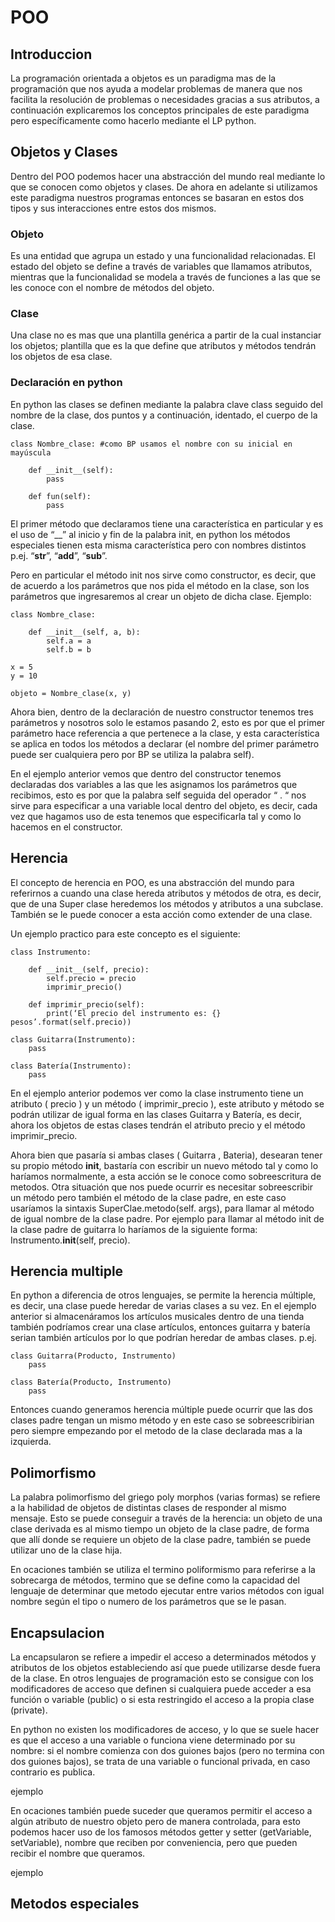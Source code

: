 # POO

## Introduccion
La programación orientada a objetos es un paradigma mas de la programación que nos ayuda a modelar problemas de manera que nos facilita la resolución de problemas o necesidades gracias a sus atributos, a continuación explicaremos los conceptos principales de este paradigma pero específicamente como hacerlo mediante el LP python.

## Objetos y Clases
Dentro del POO podemos hacer una abstracción del mundo real mediante lo que se conocen como objetos y clases. De ahora en adelante si utilizamos este paradigma nuestros programas entonces se basaran en estos dos tipos y sus interacciones entre estos dos mismos.

###    Objeto 
Es una entidad que agrupa un estado y una funcionalidad relacionadas. El estado del objeto se define a través de variables que llamamos atributos, mientras que la funcionalidad se modela a través de funciones a las que se les conoce con el nombre de métodos del objeto.  

###    Clase
Una clase no es mas que una plantilla genérica a partir de la cual instanciar los objetos; plantilla que es la que define que atributos y métodos tendrán los objetos de esa clase.

###    Declaración en python
En python las clases se definen mediante la palabra clave class  seguido del nombre de la clase, dos puntos y a continuación, identado, el cuerpo de la clase.
 
    class Nombre_clase: #como BP usamos el nombre con su inicial en mayúscula

        def __init__(self):
            pass

        def fun(self):
            pass


El primer método  que declaramos tiene una característica en particular y es el uso de “__” al inicio y fin de la palabra init, en python los métodos especiales tienen esta misma característica pero con nombres distintos p.ej.  “__str__”, “__add__”, “__sub__”.

Pero en particular el método init nos sirve como constructor, es decir, que de acuerdo a los parámetros que nos pida el método en la clase, son los parámetros que ingresaremos al crear un objeto de dicha clase. Ejemplo:

    class Nombre_clase:

        def __init__(self, a, b):
            self.a = a
            self.b = b

    x = 5
    y = 10

    objeto = Nombre_clase(x, y)


Ahora bien, dentro de la declaración de nuestro constructor tenemos tres parámetros y nosotros solo le estamos pasando 2, esto es por que el primer parámetro hace referencia a que pertenece a la clase, y esta característica se aplica en todos los métodos a declarar (el nombre del primer parámetro puede ser cualquiera pero por BP se utiliza la palabra self).

En el ejemplo anterior vemos que dentro del constructor tenemos declaradas dos variables a las que les asignamos los parámetros que recibimos, esto es por que la palabra self seguida del operador “ . “ nos sirve para especificar a una variable local dentro del objeto, es decir, cada vez que hagamos uso de esta tenemos que especificarla tal y como lo hacemos en el constructor.

## Herencia 
 
El concepto de herencia en POO, es una abstracción del mundo para referirnos a cuando una clase hereda atributos y métodos de otra, es decir, que de una Super clase heredemos los métodos y atributos a una subclase. También se le puede conocer a esta acción como extender de una clase.

Un ejemplo practico para este concepto es el siguiente:

    class Instrumento:

        def __init__(self, precio):
            self.precio = precio
            imprimir_precio()

        def imprimir_precio(self):
            print(‘El precio del instrumento es: {} pesos’.format(self.precio))

    class Guitarra(Instrumento):
        pass

    class Batería(Instrumento):
        pass
    

En el ejemplo anterior podemos ver como la clase instrumento tiene un atributo ( precio ) y un método ( imprimir_precio ), este atributo y método se podrán utilizar de igual forma en las clases Guitarra y Batería, es decir, ahora los objetos de estas clases tendrán el atributo precio y el método imprimir_precio.

Ahora bien que pasaría si ambas clases ( Guitarra , Bateria), desearan tener su propio método __init__, bastaría con escribir un nuevo método tal y como lo haríamos normalmente, a esta acción se le conoce como sobreescritura de metodos. Otra situación que nos puede ocurrir es necesitar sobreescribir un método pero también el método de la clase padre, en este caso usaríamos la sintaxis SuperClae.metodo(self. args), para llamar al método de igual nombre de la clase padre. Por ejemplo para llamar al método init de la clase padre de guitarra lo haríamos de la siguiente forma: Instrumento.__init__(self, precio).

## Herencia multiple

En python a diferencia de otros lenguajes, se permite la herencia múltiple, es decir, una clase puede heredar de varias clases a su vez. En el ejemplo anterior si almacenáramos los artículos musicales dentro de una tienda también podríamos crear una clase artículos, entonces guitarra y batería serian también artículos por lo que podrían heredar de ambas clases. p.ej.

    class Guitarra(Producto, Instrumento)
        pass

    class Batería(Producto, Instrumento)
        pass

Entonces cuando generamos herencia múltiple puede ocurrir que las dos clases padre tengan un mismo método y en este caso se sobreescribirian pero siempre empezando por el metodo de la clase declarada mas a la izquierda.

## Polimorfismo

La palabra polimorfismo del griego poly morphos (varias formas) se refiere a la habilidad de objetos de distintas clases de responder al mismo mensaje. Esto se puede conseguir a través de la herencia: un objeto de una clase derivada es al mismo tiempo un objeto de la clase padre, de forma que allí donde se requiere un objeto de la clase padre, también se puede utilizar uno de la clase hija.

En ocaciones también se utiliza el termino poliformismo para referirse a la sobrecarga de métodos, termino que se define como la capacidad del lenguaje de determinar que metodo ejecutar entre varios métodos con igual nombre según el tipo o numero de los parámetros que se le pasan.
 
## Encapsulacion

La encapsularon se refiere a impedir el acceso a determinados métodos y atributos de los objetos estableciendo así que puede utilizarse desde fuera de la clase. En otros lenguajes de programación esto se consigue con los modificadores de acceso que definen si cualquiera puede acceder a esa función o variable (public) o si esta restringido el acceso a la propia clase (private).

En python no existen los modificadores de acceso, y lo que se suele hacer es que el acceso a una variable o funciona viene determinado por su nombre: si el nombre comienza con dos guiones bajos (pero no termina con dos guiones bajos), se trata de una variable o funcional privada, en caso contrario es publica.

ejemplo

En ocaciones también puede suceder que queramos permitir el acceso a algún atributo de nuestro objeto pero de manera controlada, para esto podemos hacer uso de los famosos métodos getter y setter (getVariable, setVariable), nombre que reciben por conveniencia, pero que pueden recibir el nombre que queramos. 

ejemplo

## Metodos especiales

